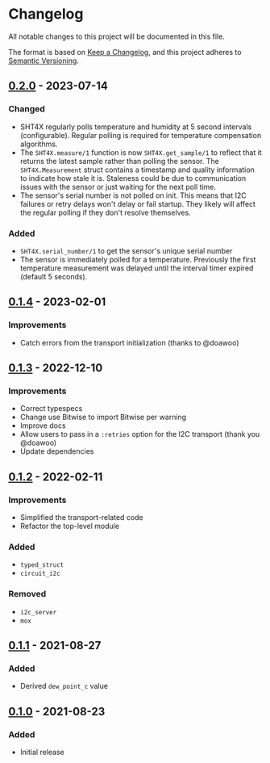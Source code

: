 # Changelog

All notable changes to this project will be documented in this file.

The format is based on [Keep a Changelog](https://keepachangelog.com/en/1.0.0/),
and this project adheres to [Semantic Versioning](https://semver.org/spec/v2.0.0.html).

## [0.2.0] - 2023-07-14

### Changed

* SHT4X regularly polls temperature and humidity at 5 second intervals
  (configurable). Regular polling is required for temperature compensation
  algorithms.
* The `SHT4X.measure/1` function is now `SHT4X.get_sample/1` to reflect that it
  returns the latest sample rather than polling the sensor. The `SHT4X.Measurement`
  struct contains a timestamp and quality information to indicate how stale it
  is. Staleness could be due to communication issues with the sensor or just
  waiting for the next poll time.
* The sensor's serial number is not polled on init. This means that I2C failures
  or retry delays won't delay or fail startup. They likely will affect the
  regular polling if they don't resolve themselves.

### Added

* `SHT4X.serial_number/1` to get the sensor's unique serial number
* The sensor is immediately polled for a temperature. Previously the first
  temperature measurement was delayed until the interval timer expired (default 5
  seconds).

## [0.1.4] - 2023-02-01
### Improvements
* Catch errors from the transport initialization (thanks to @doawoo)

## [0.1.3] - 2022-12-10
### Improvements
* Correct typespecs
* Change use Bitwise to import Bitwise per warning
* Improve docs
* Allow users to pass in a `:retries` option for the I2C transport (thank you @doawoo)
* Update dependencies

## [0.1.2] - 2022-02-11
### Improvements
- Simplified the transport-related code
- Refactor the top-level module

### Added
- `typed_struct`
- `circuit_i2c`

### Removed
- `i2c_server`
- `mox`

## [0.1.1] - 2021-08-27
### Added
- Derived `dew_point_c` value

## [0.1.0] - 2021-08-23
### Added
- Initial release

[0.2.0]: https://github.com/elixir-sensors/sht4x/compare/v0.1.4..v0.2.0
[0.1.4]: https://github.com/elixir-sensors/sht4x/compare/v0.1.3..v0.1.4
[0.1.3]: https://github.com/elixir-sensors/sht4x/compare/v0.1.2..v0.1.3
[0.1.2]: https://github.com/elixir-sensors/sht4x/compare/v0.1.1..v0.1.2
[0.1.1]: https://github.com/elixir-sensors/sht4x/compare/v0.1.0..v0.1.1
[0.1.0]: https://github.com/elixir-sensors/sht4x/releases/tag/v0.1.0
